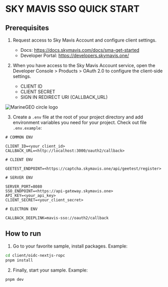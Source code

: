 # SKY MAVIS SSO QUICK START

## Prerequisites

1. Request access to Sky Mavis Account and configure client settings.

   - Docs: https://docs.skymavis.com/docs/sma-get-started
   - Developer Portal: https://developers.skymavis.one/

2. When you have access to the Sky Mavis Account service, open the Developer Console > Products > OAuth 2.0 to configure the client-side settings.

   - CLIENT ID
   - CLIENT SECRET
   - SIGN IN REDIRECT URI (CALLBACK_URL)

<img src="https://files.readme.io/284792b-small-app-oauth-configuration.png" alt="MarineGEO circle logo"/>

3. Create a `.env` file at the root of your project directory and add environment variables you need for your project. Check out file `.env.example`:

```
# COMMON ENV

CLIENT_ID=<your_client_id>
CALLBACK_URL=<http://localhost:3000/oauth2/callback>

# CLIENT ENV

GEETEST_ENDPOINT=<https://captcha.skymavis.one/api/geetest/register>

# SERVER ENV

SERVER_PORT=8080
SSO_ENDPOINT=<https://api-gateway.skymavis.one>
API_KEY=<your_api_key>
CLIENT_SECRET=<your_client_secret>

# ELECTRON ENV

CALLBACK_DEEPLINK=mavis-sso://oauth2/callback
```

## How to run

1. Go to your favorite sample, install packages. Example:

```bash
cd client/oidc-nextjs-ropc
pnpm install
```

2. Finally, start your sample. Example:

```bash
pnpm dev
```
